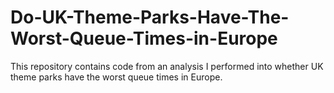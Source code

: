 # Do-UK-Theme-Parks-Have-The-Worst-Queue-Times-in-Europe
This repository contains code from an analysis I performed into whether UK theme parks have the worst queue times in Europe.
